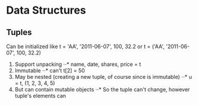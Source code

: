 # Data Structures

## Tuples
Can be initialized like t = 'AA', '2011-06-07', 100, 32.2 or t = ('AA', '2011-06-07', 100, 32.2)

1. Support unpacking
⋅⋅* name, date, shares, price = t
2. Immutable
⋅⋅* can't t[2] = 50
3. May be nested (creating a new tuple, of course since is immutable)
⋅⋅* u = t, (1, 2, 3, 4, 5)
4. But can contain mutable objects
⋅⋅* So the tuple can't change, however tuple's elements can